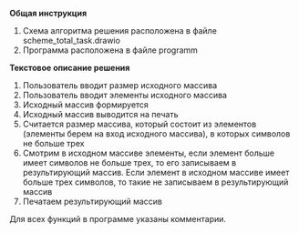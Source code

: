 **Общая инструкция**
1. Схема алгоритма решения расположена в файле scheme_total_task.drawio
2. Программа расположена в файле programm


**Текстовое описание решения**
1. Пользователь вводит размер исходного массива
2. Пользователь вводит элементы исходного массива
3. Исходный массив формируется
4. Исходный массив выводится на печать
5. Считается размер массива, который состоит из элементов (элементы берем на вход исходного массива), в которых символов не больше трех
6. Смотрим в исходном массиве элементы, если элемент больше имеет символов не больше трех, то его записываем в результирующий массив. Если элемент в исходном массиве имеет больше трех символов, то такие не записываем в результирующий массив
7. Печатаем результирующий массив

Для всех функций в программе указаны комментарии.